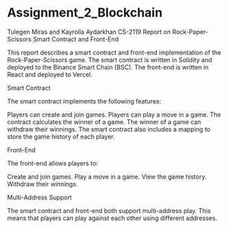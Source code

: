 # Assignment_2_Blockchain
Tulegen Miras and Kayrolla Aydarkhan
CS-2119
Report on Rock-Paper-Scissors Smart Contract and Front-End

This report describes a smart contract and front-end implementation of the Rock-Paper-Scissors game. The smart contract is written in Solidity and deployed to the Binance Smart Chain (BSC). The front-end is written in React and deployed to Vercel.

Smart Contract

The smart contract implements the following features:

Players can create and join games.
Players can play a move in a game.
The contract calculates the winner of a game.
The winner of a game can withdraw their winnings.
The smart contract also includes a mapping to store the game history of each player.

Front-End

The front-end allows players to:

Create and join games.
Play a move in a game.
View the game history.
Withdraw their winnings.

Multi-Address Support

The smart contract and front-end both support multi-address play. This means that players can play against each other using different addresses.


